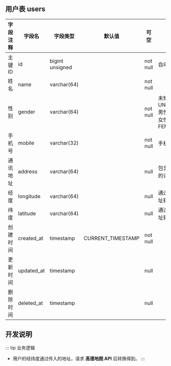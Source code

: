 ## 用户表 users

| 字段注释 | 字段名     | 字段类型        | 默认值            | 可空     | 备注                                     |
| -------- | ---------- | --------------- | ----------------- | -------- | ---------------------------------------- |
| 主键ID   | id         | bigint unsigned |                   | not null | 自动递赠                                 |
| 姓名     | name       | varchar(64)     |                   | not null |                                          |
| 性别     | gender     | varchar(64)     |                   | not null | 未知-UNKNOWN<br>男性-MALE<br>女性-FEMALE |
| 手机号   | mobile     | varchar(32)     |                   | not null | 手机号                                   |
| 通讯地址 | address    | varchar(64)     |                   | null     | 包含省市区的详细地址                     |
| 经度     | longitude  | varchar(64)     |                   | null     | 通过详细地址转换得到                     |
| 纬度     | latitude   | varchar(64)     |                   | null     | 通过详细地址转换得到                     |
| 创建时间 | created_at | timestamp       | CURRENT_TIMESTAMP | not null |                                          |
| 更新时间 | updated_at | timestamp       |                   | null     |                                          |
| 删除时间 | deleted_at | timestamp       |                   | null     |                                          |

## 开发说明

::: tip 业务逻辑
- 用户的经纬度通过传入的地址，请求 **高德地图 API** 后转换得到。
:::

[参考]: https://developers.weixin.qq.com/miniprogram/dev/api/open-api/user-info/UserInfo.html#number-gender
